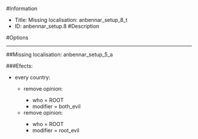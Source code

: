 #Information
 - Title: Missing localisation: anbennar_setup_8_t
 - ID: anbennar_setup.8
#Description

#Options

___
##Missing localisation: anbennar_setup_5_a

###Efects:<ul><li>every country:</li><ul><li>remove opinion:</li><ul><li>who = ROOT</li><li>modifier = both_evil</li></ul><li>remove opinion:</li><ul><li>who = ROOT</li><li>modifier = root_evil</li></ul></ul></ul>
